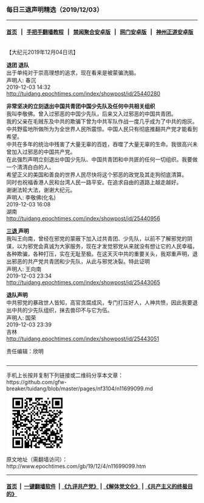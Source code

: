 ### 每日三退声明精选（2019/12/03）
------------------------

#### [首页](https://github.com/gfw-breaker/banned-news1/blob/master/README.md) &nbsp;&nbsp;|&nbsp;&nbsp; [手把手翻墙教程](https://github.com/gfw-breaker/guides/wiki) &nbsp;&nbsp;|&nbsp;&nbsp; [禁闻聚合安卓版](https://github.com/gfw-breaker/bn-android) &nbsp;&nbsp;|&nbsp;&nbsp; [网门安卓版](https://github.com/oGate2/oGate) &nbsp;&nbsp;|&nbsp;&nbsp; [神州正道安卓版](https://github.com/SzzdOgate/update) 



<div class="column" id="artbody" itemprop="articleBody">
 <!-- article content begin -->
 <p>
  【大纪元2019年12月04日讯】
 </p>
 <p>
  <strong>
   退团 退队
  </strong>
  <br/>
  出于单纯对于崇高理想的追求，现在看来是被蒙骗洗脑。
  <br/>
  声明人: 春沉
  <br/>
  2019-12-03 14:32
  <br/>
  <a href="http://tuidang.epochtimes.com/index/showpost/id/25440280">
   http://tuidang.epochtimes.com/index/showpost/id/25440280
  </a>
 </p>
 <p>
  <strong>
   非常坚决的立刻退出中国共青团中国少先队及任何中共相关组织
  </strong>
  <br/>
  我叫李敬佛。曾入过邪恶的中国少先队，后来又入过邪恶的中国共青团。
  <br/>
  我的父亲在毛贼东及中共的欺骗下曾为中共军队作战一度几乎成为了中共的炮灰。
  <br/>
  中共野蛮地所做所为为全世界人民所震惊。中国人民只有彻底推翻共产党才能看到希望。
  <br/>
  中共在多年的统治中残害了大量无辜的百姓，吞噬了大量无辜的生命。我很高兴未曾加入过邪恶的中国共产党。
  <br/>
  在此强烈声明立刻退出中国少先队、中国共青团和中共匪的任何一切组织。我要做一个清清白白的人。
  <br/>
  希望正义的美国和善良的世界人民尽快将这个邪恶的政党及其走狗彻底清算。
  <br/>
  同时也祝福香港人民和台湾人民一路平安。在追求自由的道路上越走越好。
  <br/>
  谢谢法轮大法，谢谢大纪元。
  <br/>
  声明人: 李敬佛(化名)
  <br/>
  2019-12-03 16:08
  <br/>
  湖南
  <br/>
  <a href="http://tuidang.epochtimes.com/index/showpost/id/25440956">
   http://tuidang.epochtimes.com/index/showpost/id/25440956
  </a>
 </p>
 <p>
  <strong>
   <a href="http://www.epochtimes.com/gb/tag/%E4%B8%89%E9%80%80.html">
    三退
   </a>
   声明
  </strong>
  <br/>
  我叫王向南，曾经在邪党的蒙蔽下加入过共青团、少先队，以前不了解邪党的阴谋，以为邪党会真诚为大家服务，现在才发觉邪党从来就没有想让它的人民幸福，各种欺骗，各种打压，实在无耻至极。在这天灭中共的重要关头，我郑重声明，退出邪恶的共产党共青团和少先队，从此与邪党决裂。特此证明
  <br/>
  声明人: 王向南
  <br/>
  2019-12-03 23:34
  <br/>
  <a href="http://tuidang.epochtimes.com/index/showpost/id/25443065">
   http://tuidang.epochtimes.com/index/showpost/id/25443065
  </a>
 </p>
 <p>
  <strong>
   退队声明
  </strong>
  <br/>
  中共邪党的暴政世人皆知，高官贪腐成风，专门打压好人，人神共愤，因此我要退出中共的少先队组织，抹去兽印不与它为伍。
  <br/>
  声明人: 国荣
  <br/>
  2019-12-03 23:39
  <br/>
  吉林
  <br/>
  <a href="http://tuidang.epochtimes.com/index/showpost/id/25443051">
   http://tuidang.epochtimes.com/index/showpost/id/25443051
  </a>
 </p>
 <p>
  责任编辑：欣明
 </p>
 <!-- article content end -->
 <div id="below_article_ad">
  <div id="below_article_ad_inner">
  </div>
 </div>
</div>

<hr/>
手机上长按并复制下列链接或二维码分享本文章：<br/>
https://github.com/gfw-breaker/tuidang/blob/master/pages/nf3104/n11699099.md <br/>
<a href='https://github.com/gfw-breaker/tuidang/blob/master/pages/nf3104/n11699099.md'><img src='https://github.com/gfw-breaker/tuidang/blob/master/pages/nf3104/n11699099.md.png'/></a> <br/>
原文地址（需翻墙访问）：http://www.epochtimes.com/gb/19/12/4/n11699099.htm


------------------------
#### [首页](https://github.com/gfw-breaker/banned-news/blob/master/README.md) &nbsp;|&nbsp; [一键翻墙软件](https://github.com/gfw-breaker/nogfw/blob/master/README.md) &nbsp;| [《九评共产党》](https://github.com/gfw-breaker/9ping.md/blob/master/README.md#九评之一评共产党是什么) | [《解体党文化》](https://github.com/gfw-breaker/jtdwh.md/blob/master/README.md) | [《共产主义的终极目的》](https://github.com/gfw-breaker/gczydzjmd.md/blob/master/README.md)


<img src='http://gfw-breaker.win/tuidang/pages/nf3104/n11699099.md' width='0px' height='0px'/>